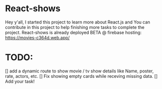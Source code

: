 # React-shows

Hey y'all, I started this project to learn more about React.js and You can contribute in this project to help finishing more tasks to complete the project. React-shows is already deployed BETA @ firebase hosting: https://movies-c364d.web.app/

# TODO:
[] add a dynamic route to show movie / tv show details like Name, poster, rate, actors, etc.
[] Fix showing empty cards while receving missing data.
[] Add your task!
